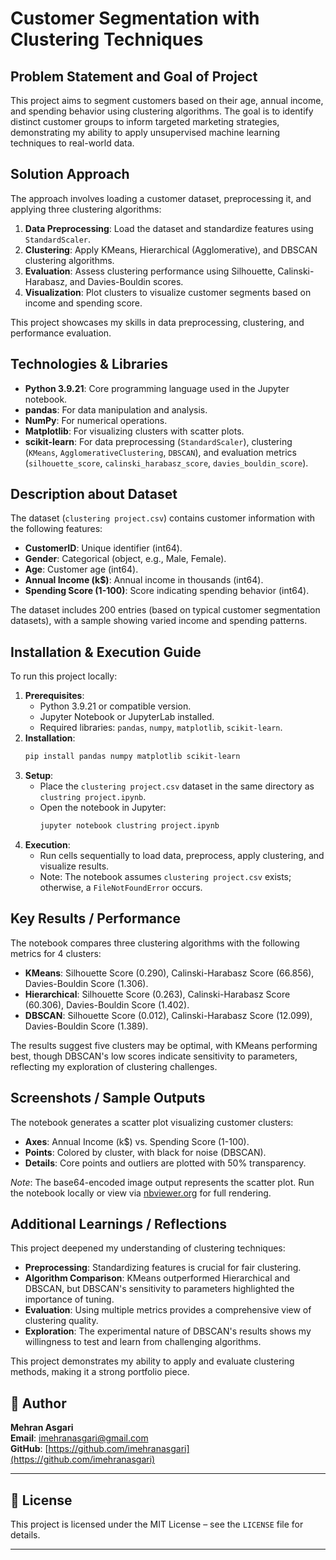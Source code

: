 # Customer Segmentation with Clustering Techniques

## Problem Statement and Goal of Project
This project aims to segment customers based on their age, annual income, and spending behavior using clustering algorithms. The goal is to identify distinct customer groups to inform targeted marketing strategies, demonstrating my ability to apply unsupervised machine learning techniques to real-world data.

## Solution Approach
The approach involves loading a customer dataset, preprocessing it, and applying three clustering algorithms:
1. **Data Preprocessing**: Load the dataset and standardize features using `StandardScaler`.
2. **Clustering**: Apply KMeans, Hierarchical (Agglomerative), and DBSCAN clustering algorithms.
3. **Evaluation**: Assess clustering performance using Silhouette, Calinski-Harabasz, and Davies-Bouldin scores.
4. **Visualization**: Plot clusters to visualize customer segments based on income and spending score.

This project showcases my skills in data preprocessing, clustering, and performance evaluation.

## Technologies & Libraries
- **Python 3.9.21**: Core programming language used in the Jupyter notebook.
- **pandas**: For data manipulation and analysis.
- **NumPy**: For numerical operations.
- **Matplotlib**: For visualizing clusters with scatter plots.
- **scikit-learn**: For data preprocessing (`StandardScaler`), clustering (`KMeans`, `AgglomerativeClustering`, `DBSCAN`), and evaluation metrics (`silhouette_score`, `calinski_harabasz_score`, `davies_bouldin_score`).

## Description about Dataset
The dataset (`clustering project.csv`) contains customer information with the following features:
- **CustomerID**: Unique identifier (int64).
- **Gender**: Categorical (object, e.g., Male, Female).
- **Age**: Customer age (int64).
- **Annual Income (k$)**: Annual income in thousands (int64).
- **Spending Score (1-100)**: Score indicating spending behavior (int64).

The dataset includes 200 entries (based on typical customer segmentation datasets), with a sample showing varied income and spending patterns.

## Installation & Execution Guide
To run this project locally:
1. **Prerequisites**:
   - Python 3.9.21 or compatible version.
   - Jupyter Notebook or JupyterLab installed.
   - Required libraries: `pandas`, `numpy`, `matplotlib`, `scikit-learn`.
2. **Installation**:
   ```bash
   pip install pandas numpy matplotlib scikit-learn
   ```
3. **Setup**:
   - Place the `clustering project.csv` dataset in the same directory as `clustring project.ipynb`.
   - Open the notebook in Jupyter:
     ```bash
     jupyter notebook clustring project.ipynb
     ```
4. **Execution**:
   - Run cells sequentially to load data, preprocess, apply clustering, and visualize results.
   - Note: The notebook assumes `clustering project.csv` exists; otherwise, a `FileNotFoundError` occurs.

## Key Results / Performance
The notebook compares three clustering algorithms with the following metrics for 4 clusters:
- **KMeans**: Silhouette Score (0.290), Calinski-Harabasz Score (66.856), Davies-Bouldin Score (1.306).
- **Hierarchical**: Silhouette Score (0.263), Calinski-Harabasz Score (60.306), Davies-Bouldin Score (1.402).
- **DBSCAN**: Silhouette Score (0.012), Calinski-Harabasz Score (12.099), Davies-Bouldin Score (1.389).

The results suggest five clusters may be optimal, with KMeans performing best, though DBSCAN's low scores indicate sensitivity to parameters, reflecting my exploration of clustering challenges.

## Screenshots / Sample Outputs
The notebook generates a scatter plot visualizing customer clusters:
- **Axes**: Annual Income (k$) vs. Spending Score (1-100).
- **Points**: Colored by cluster, with black for noise (DBSCAN).
- **Details**: Core points and outliers are plotted with 50% transparency.

*Note*: The base64-encoded image output represents the scatter plot. Run the notebook locally or view via [nbviewer.org](https://nbviewer.org) for full rendering.

## Additional Learnings / Reflections
This project deepened my understanding of clustering techniques:
- **Preprocessing**: Standardizing features is crucial for fair clustering.
- **Algorithm Comparison**: KMeans outperformed Hierarchical and DBSCAN, but DBSCAN's sensitivity to parameters highlighted the importance of tuning.
- **Evaluation**: Using multiple metrics provides a comprehensive view of clustering quality.
- **Exploration**: The experimental nature of DBSCAN's results shows my willingness to test and learn from challenging algorithms.

This project demonstrates my ability to apply and evaluate clustering methods, making it a strong portfolio piece.

## 👤 Author
**Mehran Asgari**  
**Email**: [imehranasgari@gmail.com](mailto:imehranasgari@gmail.com)  
**GitHub**: [https://github.com/imehranasgari](https://github.com/imehranasgari)

---

## 📄 License
This project is licensed under the MIT License – see the `LICENSE` file for details.

---
